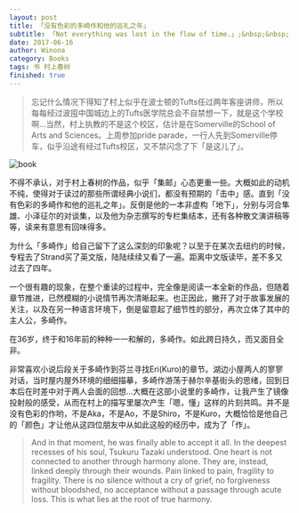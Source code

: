 ```yaml
---
layout: post
title: 「没有色彩的多崎作和他的巡礼之年」
subtitle: 「Not everything was lost in the flow of time.」;&nbsp;&nbsp;—— p313
date: 2017-06-16
author: Winona
category: Books
tags: 书 村上春树
finished: true
---
```



> 忘记什么情况下得知了村上似乎在波士顿的Tufts任过两年客座讲师，所以每每经过波囤中国城边上的Tufts医学院总会不自禁想一下，就是这个学校啊...当然，村上执教的不是这个校区，估计是在Somerville的School of Arts and Sciences。上周参加pride parade，一行人先到Somerville停车，似乎沿途有经过Tufts校区，又不禁闪念了下「是这儿了」。

![book](https://refwd.github.io/ReFwd/img/20170618/P1070267.JPG)


不得不承认，对于村上春树的作品，似乎「集邮」心态更重一些。大概如此的动机不纯，使得对于读过的那些所谓经典小说们，都没有预期的「击中」感。直到「没有色彩的多崎作和他的巡礼之年」。反倒是他的一本非虚构「地下」，分别与河合隼雄、小泽征尔的对谈集，以及他为杂志撰写的专栏集结本，还有各种散文演讲稿等等，读来有意思有回味得多。

为什么「多崎作」给自己留下了这么深刻的印象呢？以至于在某次去纽约的时候，专程去了Strand买了英文版，陆陆续续又看了一遍。距离中文版读毕，差不多又过去了四年。

一个很有趣的现象，在整个重读的过程中，完全像是阅读一本全新的作品，但随着章节推进，已然模糊的小说情节再次清晰起来。也正因此，撇开了对于故事发展的关注，以及在另一种语言环境下，倒是留意起了细节性的部分，再次立体了其中的主人公，多崎作。

在36岁，终于和16年前的种种一一和解的，多崎作。如此跨日持久，而又面目全非。

非常喜欢小说后段关于多崎作到芬兰寻找Eri(Kuro)的章节。湖边小屋两人的寥寥对话，当时屋内屋外环境的细细描摹，多崎作游荡于赫尔辛基街头的思绪，回到日本后在时差中对于两人会面的回想...大概在这部小说里的多崎作，让我产生了镜像投射般的感受，从而在村上的描写里屡次产生「嗯，懂」这样的片刻共鸣。并不是没有色彩的作哟，不是Aka，不是Ao，不是Shiro，不是Kuro，大概恰恰是他自己的「颜色」才让他从这四位朋友中从如此这般的经历中，成为了「作」。

> And in that moment, he was finally able to accept it all. In the deepest recesses of his soul, Tsukuru Tazaki understood. One heart is not connected to another through harmony alone. They are, instead, linked deeply through their wounds. Pain linked to pain, fragility to fragility. There is no silence without a cry of grief, no forgiveness without bloodshed, no acceptance without a passage through acute loss. This is what lies at the root of true harmony.
